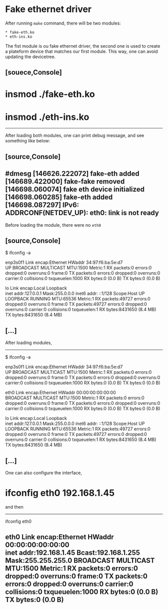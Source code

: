 # Fake ethernet driver

After running `make` command, there will be two modules:

    * fake-eth.ko
    * eth-ins.ko

The fist module is ou fake ethernet driver, the second one is used
to create a plateform device that matches our first module. This way,
one can avoid updating the devicetree.

[souece,Console]
---
 # insmod ./fake-eth.ko
 # insmod ./eth-ins.ko
---

After loading both modules, one can print debug message, and see something
like below:

[source,Console]
----
#dmesg
[146626.222072] fake-eth added
[146689.422000] fake-fake removed
[146698.060074] fake eth device initialized
[146698.060285] fake-eth added
[146698.087297] IPv6: ADDRCONF(NETDEV_UP): eth0: link is not ready
----


Before loading the module, there were no `eth0`

[source,Console]
----
$ ifconfig -a

enp3s0f1  Link encap:Ethernet  HWaddr 34:97:f6:ba:5e:d7  
          UP BROADCAST MULTICAST  MTU:1500  Metric:1
          RX packets:0 errors:0 dropped:0 overruns:0 frame:0
          TX packets:0 errors:0 dropped:0 overruns:0 carrier:0
          collisions:0 txqueuelen:1000 
          RX bytes:0 (0.0 B)  TX bytes:0 (0.0 B)

lo        Link encap:Local Loopback  
          inet addr:127.0.0.1  Mask:255.0.0.0
          inet6 addr: ::1/128 Scope:Host
          UP LOOPBACK RUNNING  MTU:65536  Metric:1
          RX packets:49727 errors:0 dropped:0 overruns:0 frame:0
          TX packets:49727 errors:0 dropped:0 overruns:0 carrier:0
          collisions:0 txqueuelen:1 
          RX bytes:8431650 (8.4 MB)  TX bytes:8431650 (8.4 MB)

[...]
----

After loading modules,

----
$ ifconfig -a

enp3s0f1  Link encap:Ethernet  HWaddr 34:97:f6:ba:5e:d7  
          UP BROADCAST MULTICAST  MTU:1500  Metric:1
          RX packets:0 errors:0 dropped:0 overruns:0 frame:0
          TX packets:0 errors:0 dropped:0 overruns:0 carrier:0
          collisions:0 txqueuelen:1000 
          RX bytes:0 (0.0 B)  TX bytes:0 (0.0 B)

eth0      Link encap:Ethernet  HWaddr 00:00:00:00:00:00  
          BROADCAST MULTICAST  MTU:1500  Metric:1
          RX packets:0 errors:0 dropped:0 overruns:0 frame:0
          TX packets:0 errors:0 dropped:0 overruns:0 carrier:0
          collisions:0 txqueuelen:1000 
          RX bytes:0 (0.0 B)  TX bytes:0 (0.0 B)

lo        Link encap:Local Loopback  
          inet addr:127.0.0.1  Mask:255.0.0.0
          inet6 addr: ::1/128 Scope:Host
          UP LOOPBACK RUNNING  MTU:65536  Metric:1
          RX packets:49727 errors:0 dropped:0 overruns:0 frame:0
          TX packets:49727 errors:0 dropped:0 overruns:0 carrier:0
          collisions:0 txqueuelen:1 
          RX bytes:8431650 (8.4 MB)  TX bytes:8431650 (8.4 MB)

[...]
----

One can also configure the interface,

 # ifconfig eth0 192.168.1.45

and then

----
ifconfig eth0

eth0      Link encap:Ethernet  HWaddr 00:00:00:00:00:00  
          inet addr:192.168.1.45  Bcast:192.168.1.255  Mask:255.255.255.0
          BROADCAST MULTICAST  MTU:1500  Metric:1
          RX packets:0 errors:0 dropped:0 overruns:0 frame:0
          TX packets:0 errors:0 dropped:0 overruns:0 carrier:0
          collisions:0 txqueuelen:1000 
          RX bytes:0 (0.0 B)  TX bytes:0 (0.0 B)
----

